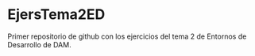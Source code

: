 # EjersTema2ED

Primer repositorio de github con los ejercicios del tema 2 de Entornos de Desarrollo de DAM.
